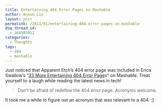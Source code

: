 ```yaml
---
title: Entertaining 404 Error Pages on Mashable
author: Anson Liu
layout: post
permalink: /2011/01/entertaining-404-error-pages-on-mashable
dsq_thread_id:
  - 368585052
categories:
  - Thoughts
tags:
  - 404
  - mashable
---
```

Just noticed that Apparent Etch&#8217;s 404 error page was included in Erica Swallow&#8217;s &#8220;<a rel="nofollow" href="http://mashable.com/2011/01/16/funny-404-error-pages/#7579Apparent-Etch">33 More Entertaining 404 Error Page</a>s&#8221; on Mashable. Treat yourself to a laugh while reading the latest news in tech!

> Don&#8217;t be afraid of redefine the 404 error page. Acronyms welcome.

It took me a while to figure out an acronym that was relevant to a 404. :]
